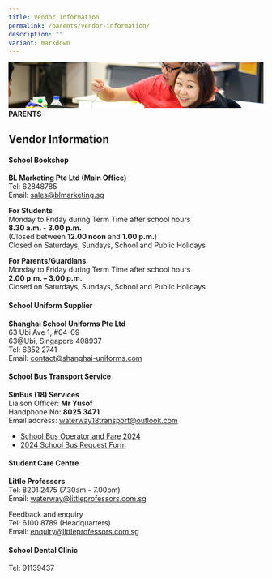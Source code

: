 ```yaml
---
title: Vendor Information
permalink: /parents/vendor-information/
description: ""
variant: markdown
---
```

![](/images/Parents/parent.jpg)
**PARENTS**


## Vendor Information

#### School Bookshop
**BL Marketing Pte Ltd (Main Office)**  
Tel: 62848785 <br>
Email: [sales@blmarketing.sg](mailto:sales@blmarketing.sg "sales@blmarketing.sg")

**For Students**  
Monday to Friday during Term Time after school hours  
**8.30 a.m. - 3.00 p.m.**  
(Closed between&nbsp;**12.00 noon**&nbsp;and&nbsp;**1.00 p.m.**)  
Closed on Saturdays, Sundays, School and Public Holidays  
  
**For Parents/Guardians**  
Monday to Friday during Term Time after school hours  
**2.00 p.m. – 3.00 p.m.**  
Closed on Saturdays, Sundays, School and Public Holidays

#### School Uniform Supplier

**Shanghai School Uniforms Pte Ltd**  
63 Ubi Ave 1, #04-09<br>
63@Ubi, Singapore 408937  
Tel: 6352 2741 <br>
Email: [contact@shanghai-uniforms.com](contact@shanghai-uniforms.com)

#### School Bus Transport Service

**SinBus (18) Services**  
Liaison Officer: **Mr Yusof** <br>
Handphone No: **8025 3471** <br>
Email address:  [waterway18transport@outlook.com](waterway18transport@outlook.com)
<br>
* [School Bus Operator and Fare 2024](/files/info%20sheet%20on%20school%20bus%20services%20(2024)_new.pdf)<br>
* [2024 School Bus Request Form](/files/waps%20school%20bus%20request%20form%20for%202024.pdf)

#### Student Care Centre

**Little Professors**  
Tel: 8201 2475 (7.30am - 7.00pm)  
Email:&nbsp;[waterway@littleprofessors.com.sg](mailto:waterway@littleprofessors.com.sg)  
  
Feedback and enquiry  
Tel: 6100 8789 (Headquarters)  
Email:&nbsp;[enquiry@littleprofessors.com.sg](mailto:enquiry@littleprofessors.com.sg)&nbsp;

#### School Dental Clinic 
Tel: 91139437